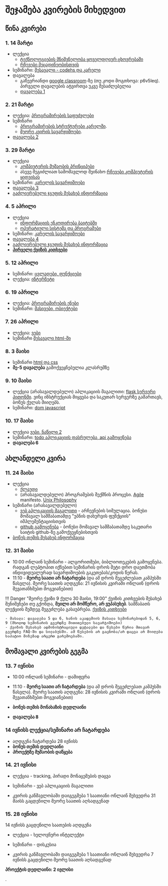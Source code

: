 # შეჯამება კვირების მიხედვით

## წინა კვირები 
### 1. 14 მარტი
- ლექცია
	- [ტექნოლოგიების მნიშვნელობა ყოველდღიურ ცხოვრებაში](/lectures/01_intro)
	- [რჩევები მეცადინეობისთვის](/study_guide)
- სემინარი: [შესავალი - codehs და კარელი](01_karel_setup)
- დავალება
	- გაწევრიანდი [google classroom](https://classroom.google.com/c/MjI4NjEwOTgxODEy?cjc=p6v5leq)-ზე (თუ კოდი მოგთხოვა: p6v5leq). პირველი დავალების ატვირთვა უკვე შესაძლებელია
	- [დავალება 1](homework/01_karel)

<!--
მიუხედავად იმისა, რომ თეორიულად ბევრს და რთულს არაფერს ვსწავლობთ, ეს კვირა სავსეა მრავალფეროვანი ინფორმაციით. ზედმეტად რომ არ გადაიტვირთოთ, საგნის დანარჩენ კომპონენტებზე - ქვიზი, ბონუსი, პროექტი, გამოცდა - მომავალ კვირებში, *რელევანტურ დროს* ვისაუბრებთ.
-->

### 2. 21 მარტი
- ლექცია: [პროგრამირების საფუძვლები](/lectures/02_introduction_to_programming)
- სემინარი
	- [პროგრამირების სტრუქტურები კარელში](/classwork/02_karel_intro). 
	- [მეორე კვირის სავარჯიშოები](/classwork/02_karel_structures). 
- [დავალება 2](homework/02_karel)


### 3. 29 მარტი
- ლექცია
	- [კომპიუტერის მუშაობის პრინციპები](/lectures/03_computers)
	- ასევე შეგიძლიათ სამომავლოდ შეინახო [რჩევები კომპიუტერის ყიდვისას](/lectures/03b_choosing_specs)
- სემინარი: [კარელის სავარჯიშოები](/classwork/03_karel_exercises)
- [დავალება 3](/homework/03_karel)
- [გაძლიერებული ჯგუფის შესახებ ინფორმაცია](/advanced_group)


### 4. 5 აპრილი
- ლექცია
	- [ინფორმაციის ენკოდირება ბაიტებში](/lectures/04_bits_bytes)
	- [ოპერატიული სისტემა და პროგრამები](/lectures/04b_os_files)
- სემინარი: [კარელის სავარჯიშოები](/classwork/04_karel_exercises)
- [დავალება 4](/homework/04_karel)
- [გაძლიერებული ჯგუფის შესახებ ინფორმაცია](/advanced_group)
- **[პირველი ქვიზის კითხვები](/other/quiz1)**

### 5. 12 აპრილი
- სემინარი: [ცვლადები, ფუნქციები](/classwork/05_drawing_structures)
- ლექცია: [ინტერნეტი](/lectures/05_internet)

### 6. 19 აპრილი
- ლექცია: [პროგრამირების ენები](/lectures/06_programming_languages)
- სემინარი: [მასივები, ობიექტები](/classwork/05_drawing_structures)

### 7. 26 აპრილი
- ლექცია: [ვები](/lectures/07_web)
- სემინარი [შესავალი html-ში](classwork/07_08_html_css.md)

### 8. 3 მაისი
- სემინარი [html და css](/classwork/07_08_html_css)
- **მე-5 დავალება** გამოქვეყნებულია კლასრუმზე

### 9. 10 მაისი
- ლექცია (არასავალდებულო) აპლიკაციის მაგალითი: [flask სერვერი პითონში](https://github.com/freeuni-digital-technologies/application_examples/tree/main/flask_example). ვინც ინსტრუქციას მიყვება და საკუთარ სერვერზე გამართავს, ბონუს ქულას მიიღებს.
- სემინარი: [dom javascript](/classwork/09_dom_javascript)

### 10. 17 მაისი
- ლექცია [ვები, ნაწილი 2](/lectures/10_web)
- სემინარი: [todo აპლიკაციის დასრულება, api გამოყენება](/classwork/10_todo_app_api)
- **დავალება 6**

## ახლანდელი კვირა
### 11. 24 მაისი
- ლექცია
	- [ქლაუდი](/lectures/12_cloud)
	- (არასავალდებულო) პროგრამების შექმნის პროცესი. [Agile](https://en.wikipedia.org/wiki/Agile_software_development) manifesto. [Unix Philosophy](https://en.wikipedia.org/wiki/Unix_philosophy)
- სემინარი (არასავალდებულო)
	- [ვებ აპლიკაციის მაგალითი](https://github.com/iarigby/app_example/archive/refs/heads/main.zip) - არჩევნების სიმულაცია. ბონუსი მომავალ სამშაბათამდე "უბნის დახურვის ფუნქციის" იმპლემენტაციისთვის 
	- [github გამოყენება](https://freeuni-digital-technologies-archive.github.io/21f/lectures/09_git_github.html) - ბონუსი მომავალ სამშაბათამდე საკუთარი საიტის github-ზე გამოქვეყნებისთვის
- [ბონუს თემის შესახებ ინფორმაცია](/bonus_blog)
<!--
- დავალება 7
-->

### 12. 31 მაისი
- 10:00 ონლაინ სემინარი - ალგორითმები, ბიბლიოთეკების გამოყენება. რადგან ლეპტოპით იქნებით სემინარის დროს მეტი დრო დაეთმობა ინდივიდუალურად სავარჯიშოების გაკეთებას/კოდის წერას. 
- 11:10 - **მეორე საათი არ ჩატარდება** (და ამ დროს შეგეძლებათ კამპუსში წასვლა). მეორე საათის აღდგენა: 21 ივნისის კვირაში ონლაინ (დროს შევათანხმებთ მოგვიანებით)


<!--
- **ბონუს თემის საკითხის არჩევის დედლაინი**
-->

!!! Danger "მეორე ქვიზი 9 ქულა 30 მაისი, 19:00"
	ქვიზის კითხვების შესახებ შენიშვნები თუ გქონდა, **მეილი არ მომწერო, არ ვუპასუხებ**. სამშაბათს ლექციის შემდეგ შეგეძლება გასაუბრება. [ქვიზის კითხვები](/other/quiz2.md)

	- მასალა: დავალება 5 და 6, ხანის აკადემიის მასალა სემინარებიდან 5, 6, 9 (მხოლოდ სემინარის გვერდზე მითითებული სავარჯიშოები)
	- ქვიზის შესახებ ადმინისტრაციული დეტალები და წესები წერია მთავარ გვერდზე FAQ-ში და სილაბუსში. ამ წესების არ გაცნობა/არ დაცვა არ მიიღება საპატიო მიზეზად არცერთ გარემოებაში.

## მომავალი კვირების გეგმა

### 13. 7 ივნისი
- 10:00 ონლაინ სემინარი - დაშიფვრა
- 11:10 - **მეორე საათი არ ჩატარდება** (და ამ დროს შეგეძლებათ კამპუსში წასვლა). მეორე საათის აღდგენა: 28 ივნისის კვირაში ონლაინ (დროს შევათანხმებთ მოგვიანებით)

- **ბონუს თემის მონახაზის დედლაინი**
- **დავალება 8**



### 14 ივნისს ლექცია/სემინარი არ ჩატარდება
- აღდგენა ჩატარდება 28 ივნისს
- **ბონუს თემის დედლაინი**
- **პროექტზე მუშაობის დაწყება**

### 14. 21 ივნისი
- ლექცია - tracking, პირადი მონაცემების დაცვა
- სემინარი - ვებ აპლიკაციის მაგალითი <!-- და დისკუსია -->

- კვირის განმავლობაში დაიგეგმება 1 საათიანი ონლაინ შეხვედრა 31 მაისს გაცდენილი მეორე საათის აღსადგენად

### 15. 28 ივნისი
14 ივნისს გაცდენილი საათების აღდგენა
- ლექცია - ხელოვნური ინტელექტი
- სემინარი - დისკუსია

- კვირის განმავლობაში დაიგეგმება 1 საათიანი ონლაინ შეხვედრა 7 ივნისს გაცდენილი მეორე საათის აღსადგენად


**პროექტის დედლაინი: 2 ივლისი**




<!--
- [ბონუს პრეზენტაციის ინსტრუქცია]()
-->
. 
<!--
!!! tip "_"
	- **ბონუს დისკუსია** დაიწყება ხოლმე ლექციამდე, დაახლოებით 9:55-ზე და გაგრძელდება 10-15 წუთი. მომდევნო დისკუსიის ბრიფი გამოქვეყნდება ხოლმე კვირის შეჯამებასთან ერთად. ქულები იწერება რამდენიმე სხვადასხვა დისკუსიაში (თუნდაც მინიმალური) მონაწილეობის შემდეგ. ბონუს დისკუსიის ქულების მიღება შესაძლებელია ლექციებზე/სემინარებზე აქტიურობითაც.
	- **შემდეგი სამშაბათის სამსჯელო თემა**: platform or publisher debate (ზოგადად და facebook/twitter შემთხვევაში). სტუდენტებისთვის გასაზიარებლად მოკლე რეზიუმეს გაკეთების სურვილი თუ ექნება ვინმემ, პრეზენტაციის ბონუს ქულას დავუწერ.
		- [Don't Try to Be a Publisher and a Platform at the Same Time](https://hbr.org/2015/01/dont-try-to-be-a-publisher-and-a-platform-at-the-same-time)
		- [Platforms Are Not Publishers](https://www.theatlantic.com/ideas/archive/2018/08/the-messy-democratizing-beauty-of-the-internet/567194/)
		- [https://www.editorandpublisher.com/stories/for-democracys-sake-social-media-platforms-must-be-deemed-publishers-under-section-230,180554](https://www.editorandpublisher.com/stories/for-democracys-sake-social-media-platforms-must-be-deemed-publishers-under-section-230,180554)
	
-->
<!--
- [მე-5 დავალებაში] (TODO) შედის ამ და შემდეგი კვირის მასალა. **მნიშვნელოვანია**, რომ **პირველი სამი გვერდი** დაიწყოთ ამ კვირას, რადგან საერთოდ სხვა გარემოა და დასაწყისში 1-2 საათი უბრალოდ მაგასთან შეჩვევა გინდათ.



!!! Danger "პირველი ქვიზი 9 ქულა 11 აპრილი, 19:20, 30 წუთი"
	- მინიმალური ზღვარი არ აქვს. 
	- **ქვიზის აღდგენა არ ჩატარდება**. თუ გააცდინეთ (ნებისმიერი მიზეზით) ან ქულის გაუმჯობესება გინდათ, შეგიძლიათ გააკეთოთ ბონუს დავალებები საგნის მეორე ნაწილში (ინფორმაცია მოგვიანებით დაიპოსტება)
	- მუდლზე ან კითხვებში შესაძლებელია შეცდომის გაპარვა, მათი გამოსწორების შემდეგ თქვენი თავდაპირველი ქულა შეიძლება გაიზარდოს **ან შემცირდეს**.	
	!!! Danger "ქვიზის კითხვების შესახებ შენიშვნები თუ გქონდათ"
		**მეილი არ მომწეროთ, არ ვუპასუხებ**. სამშაბათს 12:05-ზე შეგიძლიათ გასაუბრება

	- მასალა შევა მეოთხე კვირის ჩათვლით
	- ლექციიდან კითხვები არ იქნება, მხოლოდ კოდის სავარჯიშოებიდან და პროგრამირების სტრუქტურებზე. მეტწილად დავალებებიდან.
	- 1 და 2 ქულიანი ტესტური კითხვები
	- წინა წლის ქვიზის კითხვები შეგიძლიათ ნახოთ [აქ](https://freeuni-digital-technologies-archive.github.io/21f/info/quiz1.html). რამდენიმე კითხვაში შეცდომა იყო, სწორი პასუხისთვის ნუ გამოიყენებთ უბრალოდ მაგალითისთვის გადახედეთ
-->